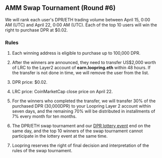 ## AMM Swap Tournament (Round #6)

We will rank each user's DPR/ETH trading volume between April 15, 0:00 AM (UTC) and April 22, 0:00 AM (UTC). Each of the top 10 users will win the right to purchase DPR at $0.02.

### Rules

1) Each winning address is eligible to purchase up to 100,000 DPR.

2) After the winners are announced, they need to transfer US$2,000 worth of LRC to the Layer2 account of **earn.loopring.eth** within 48 hours. If the transfer is not done in time, we will remove the user from the list.

3) DPR price: $0.02.

4) LRC price: CoinMarketCap close price on April 22.

5) For the winners who completed the transfer, we will transfer 30% of the purchased DPR (30,000DPR) to your Loopring Layer 2 account within seven days, and the remaining 70% will be distributed in installments of 7% every month for ten months.

6) The DPR/ETH swap tournament and our [DPR lottery event](https://medium.loopring.io/trade-dpr-on-loopring-layer2-million-dpr-at-your-grasp-9f870fd9ca2b) end on the same day, and the top 10 winners of the swap tournament cannot participate in the lottery event at the same time.

7) Loopring reserves the right of final decision and interpretation of the rules of the swap tournament.
